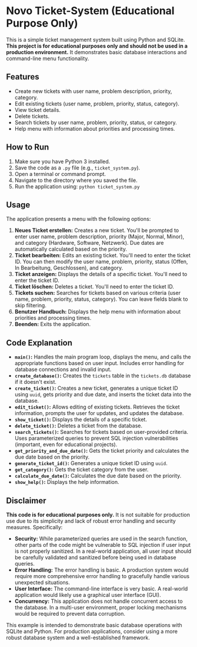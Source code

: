 # Novo Ticket-System (Educational Purpose Only)

This is a simple ticket management system built using Python and SQLite.  **This project is for educational purposes only and should not be used in a production environment.**  It demonstrates basic database interactions and command-line menu functionality.

## Features

*   Create new tickets with user name, problem description, priority, category.
*   Edit existing tickets (user name, problem, priority, status, category).
*   View ticket details.
*   Delete tickets.
*   Search tickets by user name, problem, priority, status, or category.
*   Help menu with information about priorities and processing times.

## How to Run

1.  Make sure you have Python 3 installed.
2.  Save the code as a `.py` file (e.g., `ticket_system.py`).
3.  Open a terminal or command prompt.
4.  Navigate to the directory where you saved the file.
5.  Run the application using: `python ticket_system.py`

## Usage

The application presents a menu with the following options:

1.  **Neues Ticket erstellen:** Creates a new ticket. You'll be prompted to enter user name, problem description, priority (Major, Normal, Minor), and category (Hardware, Software, Netzwerk). Due dates are automatically calculated based on the priority.
2.  **Ticket bearbeiten:** Edits an existing ticket. You'll need to enter the ticket ID. You can then modify the user name, problem, priority, status (Offen, In Bearbeitung, Geschlossen), and category.
3.  **Ticket anzeigen:** Displays the details of a specific ticket. You'll need to enter the ticket ID.
4.  **Ticket löschen:** Deletes a ticket. You'll need to enter the ticket ID.
5.  **Tickets suchen:** Searches for tickets based on various criteria (user name, problem, priority, status, category).  You can leave fields blank to skip filtering.
6.  **Benutzer Handbuch:** Displays the help menu with information about priorities and processing times.
7.  **Beenden:** Exits the application.

## Code Explanation

*   **`main()`:**  Handles the main program loop, displays the menu, and calls the appropriate functions based on user input.  Includes error handling for database connections and invalid input.
*   **`create_database()`:** Creates the `tickets` table in the `tickets.db` database if it doesn't exist.
*   **`create_ticket()`:** Creates a new ticket, generates a unique ticket ID using `uuid`, gets priority and due date, and inserts the ticket data into the database.
*   **`edit_ticket()`:** Allows editing of existing tickets. Retrieves the ticket information, prompts the user for updates, and updates the database.
*   **`show_ticket()`:** Displays the details of a specific ticket.
*   **`delete_ticket()`:** Deletes a ticket from the database.
*   **`search_tickets()`:** Searches for tickets based on user-provided criteria. Uses parameterized queries to prevent SQL injection vulnerabilities (important, even for educational projects).
*   **`get_priority_and_due_date()`:** Gets the ticket priority and calculates the due date based on the priority.
*   **`generate_ticket_id()`:** Generates a unique ticket ID using `uuid`.
*   **`get_category()`:** Gets the ticket category from the user.
*   **`calculate_due_date()`:** Calculates the due date based on the priority.
*   **`show_help()`:** Displays the help information.

## Disclaimer

**This code is for educational purposes only.**  It is not suitable for production use due to its simplicity and lack of robust error handling and security measures.  Specifically:

*   **Security:** While parameterized queries are used in the search function, other parts of the code might be vulnerable to SQL injection if user input is not properly sanitized.  In a real-world application, all user input should be carefully validated and sanitized before being used in database queries.
*   **Error Handling:** The error handling is basic.  A production system would require more comprehensive error handling to gracefully handle various unexpected situations.
*   **User Interface:** The command-line interface is very basic. A real-world application would likely use a graphical user interface (GUI).
*   **Concurrency:** This application does not handle concurrent access to the database.  In a multi-user environment, proper locking mechanisms would be required to prevent data corruption.

This example is intended to demonstrate basic database operations with SQLite and Python.  For production applications, consider using a more robust database system and a well-established framework.
